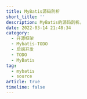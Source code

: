 ```yaml
---
title: MyBatis源码剖析
short_title: ''
description: MyBatis的源码剖析。
date: 2022-03-14 21:48:34
category:
  - 开源框架
  - Mybatis-TODO
  - 后端开发
  - TODO
  - MyBatis
tag:
  - mybatis
  - source
article: true
timeline: false
---
```

